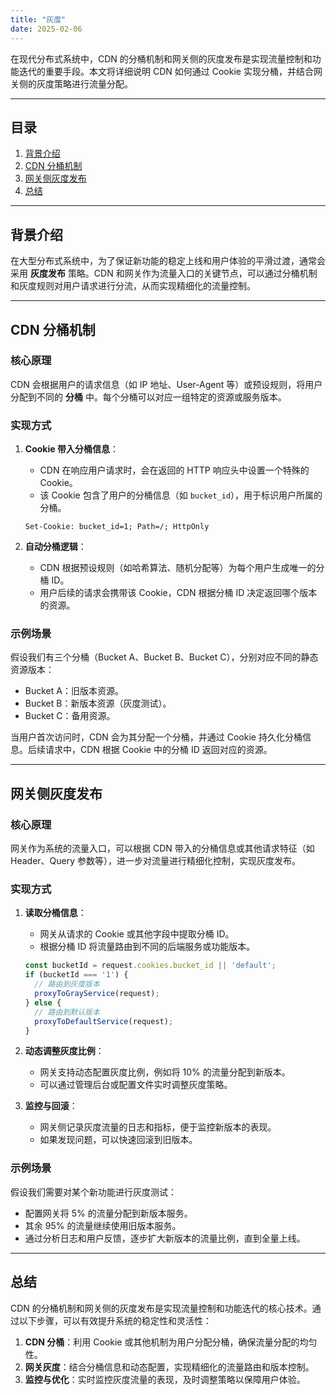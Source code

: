 ```yaml
---
title: "灰度"
date: 2025-02-06
---
```


在现代分布式系统中，CDN 的分桶机制和网关侧的灰度发布是实现流量控制和功能迭代的重要手段。本文将详细说明 CDN 如何通过 Cookie 实现分桶，并结合网关侧的灰度策略进行流量分配。

---

## 目录

1. [背景介绍](#背景介绍)
2. [CDN 分桶机制](#cdn-分桶机制)
3. [网关侧灰度发布](#网关侧灰度发布)
4. [总结](#总结)

---

## 背景介绍

在大型分布式系统中，为了保证新功能的稳定上线和用户体验的平滑过渡，通常会采用 **灰度发布** 策略。CDN 和网关作为流量入口的关键节点，可以通过分桶机制和灰度规则对用户请求进行分流，从而实现精细化的流量控制。

---

## CDN 分桶机制

### 核心原理
CDN 会根据用户的请求信息（如 IP 地址、User-Agent 等）或预设规则，将用户分配到不同的 **分桶** 中。每个分桶可以对应一组特定的资源或服务版本。

### 实现方式
1. **Cookie 带入分桶信息**：
   - CDN 在响应用户请求时，会在返回的 HTTP 响应头中设置一个特殊的 Cookie。
   - 该 Cookie 包含了用户的分桶信息（如 `bucket_id`），用于标识用户所属的分桶。
   ```http
   Set-Cookie: bucket_id=1; Path=/; HttpOnly
   ```

2. **自动分桶逻辑**：
   - CDN 根据预设规则（如哈希算法、随机分配等）为每个用户生成唯一的分桶 ID。
   - 用户后续的请求会携带该 Cookie，CDN 根据分桶 ID 决定返回哪个版本的资源。

### 示例场景
假设我们有三个分桶（Bucket A、Bucket B、Bucket C），分别对应不同的静态资源版本：
- Bucket A：旧版本资源。
- Bucket B：新版本资源（灰度测试）。
- Bucket C：备用资源。

当用户首次访问时，CDN 会为其分配一个分桶，并通过 Cookie 持久化分桶信息。后续请求中，CDN 根据 Cookie 中的分桶 ID 返回对应的资源。

---

## 网关侧灰度发布

### 核心原理
网关作为系统的流量入口，可以根据 CDN 带入的分桶信息或其他请求特征（如 Header、Query 参数等），进一步对流量进行精细化控制，实现灰度发布。

### 实现方式
1. **读取分桶信息**：
   - 网关从请求的 Cookie 或其他字段中提取分桶 ID。
   - 根据分桶 ID 将流量路由到不同的后端服务或功能版本。
   ```javascript
   const bucketId = request.cookies.bucket_id || 'default';
   if (bucketId === '1') {
     // 路由到灰度版本
     proxyToGrayService(request);
   } else {
     // 路由到默认版本
     proxyToDefaultService(request);
   }
   ```

2. **动态调整灰度比例**：
   - 网关支持动态配置灰度比例，例如将 10% 的流量分配到新版本。
   - 可以通过管理后台或配置文件实时调整灰度策略。

3. **监控与回滚**：
   - 网关侧记录灰度流量的日志和指标，便于监控新版本的表现。
   - 如果发现问题，可以快速回滚到旧版本。

### 示例场景
假设我们需要对某个新功能进行灰度测试：
- 配置网关将 5% 的流量分配到新版本服务。
- 其余 95% 的流量继续使用旧版本服务。
- 通过分析日志和用户反馈，逐步扩大新版本的流量比例，直到全量上线。

---

## 总结

CDN 的分桶机制和网关侧的灰度发布是实现流量控制和功能迭代的核心技术。通过以下步骤，可以有效提升系统的稳定性和灵活性：
1. **CDN 分桶**：利用 Cookie 或其他机制为用户分配分桶，确保流量分配的均匀性。
2. **网关灰度**：结合分桶信息和动态配置，实现精细化的流量路由和版本控制。
3. **监控与优化**：实时监控灰度流量的表现，及时调整策略以保障用户体验。